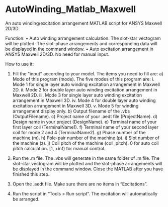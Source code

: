 # AutoWinding_Matlab_Maxwell
An auto winding/excitation arrangement MATLAB script for ANSYS Maxwell 2D/3D

Function:
•	Auto winding arrangement calculation. The slot-star vectogram will be plotted. The slot-phase arrangements and corresponding data will be displayed in the command window.
•	Auto excitation arrangement in ANSYS Maxwell 2D/3D. No need for manual input.

How to use it:
1.	Fill the "input" according to your model. The items you need to fill are:
a)	Mode of this program (mode). The five modes of this program are:
i.	Mode 1 for single layer auto winding excitation arrangement in Maxwell 2D.
ii.	Mode 2 for double layer auto winding excitation arrangement in Maxwell 2D.
iii.	Mode 3 for single layer auto winding excitation arrangement in Maxwell 3D.
iv.	Mode 4 for double layer auto winding excitation arrangement in Maxwell 3D.
v.	Mode 5 for winding arrangement display only.
b)	Output filename of the .vbs (OutputFilename).
c)	Project name of your .aedt file (ProjectName).
d)	Design name in your project (DesignName).
e)	Terminal name of your first layer coil (TerminalName1).
f)	Terminal name of your second layer coil for mode 2 and 4 (TerminalName2).
g)	Phase number of the machine (m).
h)	Pole-pair number of the machine (p).
i)	Slot number of the machine (z).
j)	Coil pitch of the machine (coil_pitch). 0 for auto coil pitch calculation. [1, +inf) for manual control.

2.	Run the .m file. The .vbs will generate in the same folder of .m file. The slot-star vectogram will be plotted and the slot-phase arrangements will be displayed in the command window. Close the MATLAB after you have finished this step.

3.	Open the .aedt file. Make sure there are no items in “Excitations”. 
 
4.	Run the script in “Tools > Run script”. The excitation will automatically be arranged.
